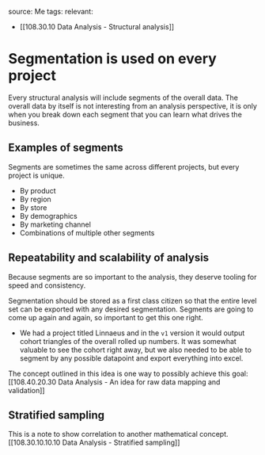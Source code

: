 source: Me
tags: 
relevant: 
- [[108.30.10 Data Analysis - Structural analysis]]

# Segmentation is used on every project

Every structural analysis will include segments of the overall data. The overall data by itself is not interesting from an analysis perspective, it is only when you break down each segment that you can learn what drives the business.

## Examples of segments
Segments are sometimes the same across different projects, but every project is unique.
- By product
- By region
- By store
- By demographics
- By marketing channel
- Combinations of multiple other segments

## Repeatability and scalability of analysis
Because segments are so important to the analysis, they deserve tooling for speed and consistency. 

Segmentation should be stored as a first class citizen so that the entire level set can be exported with any desired segmentation. Segments are going to come up again and again, so important to get this one right.
- We had a project titled Linnaeus and in the `v1` version it would output cohort triangles of the overall rolled up numbers. It was somewhat valuable to see the cohort right away, but we also needed to be able to segment by any possible datapoint and export everything into excel.

The concept outlined in this idea is one way to possibly achieve this goal:
[[108.40.20.30 Data Analysis - An idea for raw data mapping and validation]]

## Stratified sampling
This is a note to show correlation to another mathematical concept.
[[108.30.10.10.10 Data Analysis - Stratified sampling]]